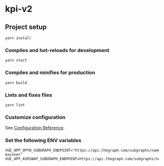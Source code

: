 # kpi-v2

## Project setup
```
yarn install
```

### Compiles and hot-reloads for development
```
yarn start
```

### Compiles and minifies for production
```
yarn build
```

### Lints and fixes files
```
yarn lint
```

### Customize configuration
See [Configuration Reference](https://cli.vuejs.org/config/).


### Set the following ENV variables
```
VUE_APP_OPYN_SUBGRAPH_ENDPOINT="https://api.thegraph.com/subgraphs/name/opynfinance/gamma-mainnet"
VUE_APP_AIRSWAP_SUBGRAPH_ENDPOINT=https://api.thegraph.com/subgraphs/name/airswap/airswap
```
